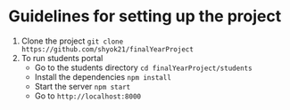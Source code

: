 # Guidelines for setting up the project

1. Clone the project `git clone https://github.com/shyok21/finalYearProject`
2. To run students portal
    - Go to the students directory `cd finalYearProject/students`
    - Install the dependencies `npm install`
    - Start the server `npm start`
    - Go to `http://localhost:8000`